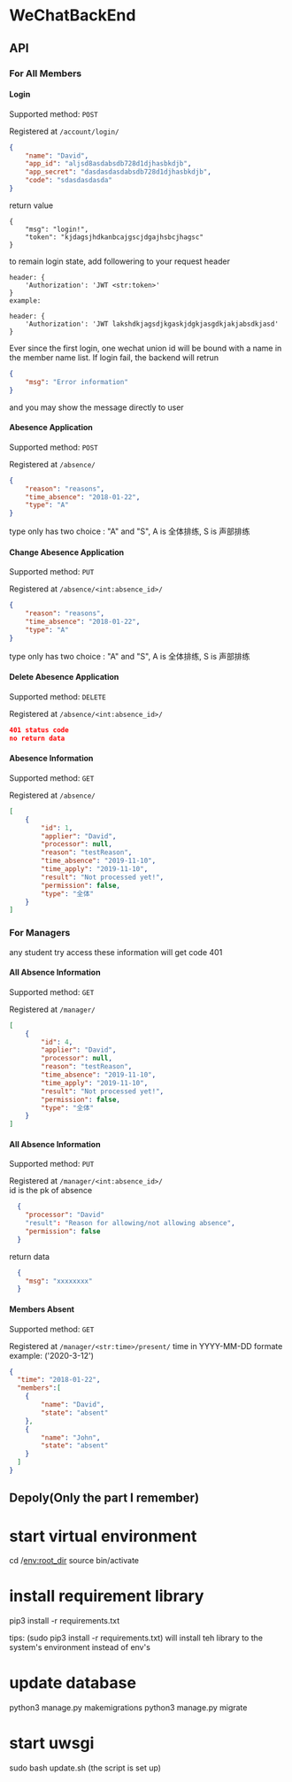 # WeChatBackEnd

## API

### For All Members

#### Login
Supported method:  `POST`

Registered at `/account/login/`

```json
{
    "name": "David",
    "app_id": "aljsd8asdabsdb728d1djhasbkdjb",
    "app_secret": "dasdasdasdabsdb728d1djhasbkdjb",
    "code": "sdasdasdasda"
}
```
return value

```
{
    "msg": "login!",
    "token": "kjdagsjhdkanbcajgscjdgajhsbcjhagsc"
}
```
to remain login state, add followering to your request header
```
header: {
    'Authorization': 'JWT <str:token>'
}
example:

header: {
    'Authorization': 'JWT lakshdkjagsdjkgaskjdgkjasgdkjakjabsdkjasd'
}

```
Ever since the first login, one wechat union id will be bound with a name in the 
member name list.
If login fail, the backend will retrun
```json
{
    "msg": "Error information"
}
```
and you may show the message directly to user

#### Abesence Application 
Supported method:  `POST`

Registered at `/absence/`

```json
{
    "reason": "reasons",
    "time_absence": "2018-01-22",
    "type": "A"
}
```
type only has two choice : "A" and "S", A is 全体排练, S is 声部排练

#### Change Abesence Application 
Supported method:  `PUT`

Registered at `/absence/<int:absence_id>/`

```json
{
    "reason": "reasons",
    "time_absence": "2018-01-22",
    "type": "A"
}
```
type only has two choice : "A" and "S", A is 全体排练, S is 声部排练

#### Delete Abesence Application 
Supported method:  `DELETE`

Registered at `/absence/<int:absence_id>/`

```json
401 status code
no return data
```

#### Abesence Information
Supported method:  `GET`

Registered at `/absence/`

```json
[
    {
        "id": 1,
        "applier": "David",
        "processor": null,
        "reason": "testReason",
        "time_absence": "2019-11-10",
        "time_apply": "2019-11-10",
        "result": "Not processed yet!",
        "permission": false,
        "type": "全体"
    }
]
```


### For Managers

any student try access these information will get code 401

#### All Absence Information 
Supported method:  `GET`

Registered at `/manager/`

```json
[
    {
        "id": 4,
        "applier": "David",
        "processor": null,
        "reason": "testReason",
        "time_absence": "2019-11-10",
        "time_apply": "2019-11-10",
        "result": "Not processed yet!",
        "permission": false,
        "type": "全体"
    }
]
```

#### All Absence Information 
Supported method:  `PUT`

Registered at `/manager/<int:absence_id>/`   
id is the pk of absence

```json
  {
    "processor": "David"
    "result": "Reason for allowing/not allowing absence",
    "permission": false
  }
```

return data

```json
  {
    "msg": "xxxxxxxx"
  }
```

#### Members Absent
Supported method:  `GET`

Registered at `/manager/<str:time>/present/`
time in YYYY-MM-DD formate example: ('2020-3-12')

```json
{
  "time": "2018-01-22",
  "members":[
    {
        "name": "David",
        "state": "absent"
    },
    {
        "name": "John",
        "state": "absent"
    }
  ]
}
```

## Depoly(Only the part I remember)

# start virtual environment
cd /<env:root_dir>
source bin/activate

# install requirement library
pip3 install -r requirements.txt

tips: (sudo pip3 install -r requirements.txt) will install teh library to the system's environment instead of env's

# update database
python3 manage.py makemigrations
python3 manage.py migrate

# start uwsgi 
sudo bash update.sh (the script is set up)
